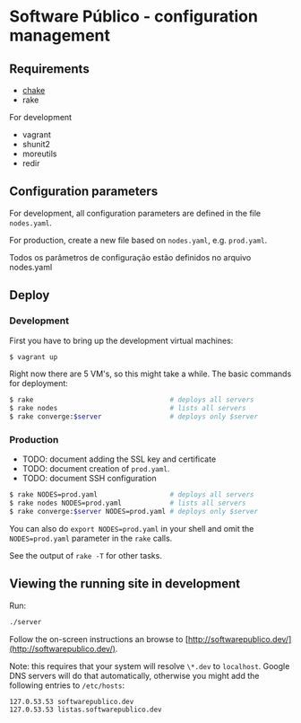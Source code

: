 # Software Público - configuration management

## Requirements

* [chake](https://rubygems.org/gems/chake)
* rake

For development

* vagrant
* shunit2
* moreutils
* redir

## Configuration parameters

For development, all configuration parameters are defined in the file
`nodes.yaml`.

For production, create a new file based on `nodes.yaml`, e.g.
`prod.yaml`.

Todos os parâmetros de configuração estão definidos no arquivo nodes.yaml

## Deploy

### Development

First you have to bring up the development virtual machines:

```bash
$ vagrant up
```

Right now there are 5 VM's, so this might take a while. The basic commands for
deployment:

```bash
$ rake                                  # deploys all servers
$ rake nodes                            # lists all servers
$ rake converge:$server                 # deploys only $server
```

### Production

* TODO: document adding the SSL key and certificate
* TODO: document creation of `prod.yaml`.
* TODO: document SSH configuration

```bash
$ rake NODES=prod.yaml                  # deploys all servers
$ rake nodes NODES=prod.yaml            # lists all servers
$ rake converge:$server NODES=prod.yaml # deploys only $server
```

You can also do `export NODES=prod.yaml` in your shell and omit the
`NODES=prod.yaml` parameter in the `rake` calls.

See the output of `rake -T` for other tasks.

## Viewing the running site in development

Run:

```bash
./server
```

Follow the on-screen instructions an browse to
[http://softwarepublico.dev/](http://softwarepublico.dev/).

Note: this requires that your system will resolve `\*.dev` to `localhost`.
Google DNS servers will do that automatically, otherwise you might add the following entries to `/etc/hosts`:

```
127.0.53.53 softwarepublico.dev
127.0.53.53 listas.softwarepublico.dev
```

